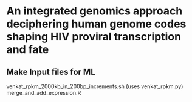 # An integrated genomics approach deciphering human genome codes shaping HIV proviral transcription and fate

## Make Input files for ML
venkat_rpkm_2000kb_in_200bp_increments.sh (uses venkat_rpkm.py)
merge_and_add_expression.R
